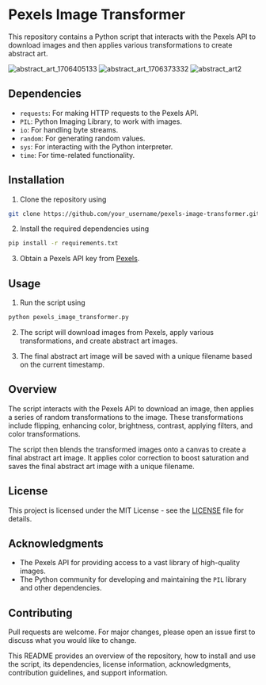 # Pexels Image Transformer

This repository contains a Python script that interacts with the Pexels API to download images and then applies various transformations to create abstract art. 


![abstract_art_1706405133](https://github.com/oscarpark0/pexels-image-transformer/assets/115663638/1436e32c-cf6f-4d32-814a-673bdc740810) ![abstract_art_1706373332](https://github.com/oscarpark0/pexels-image-transformer/assets/115663638/8400911c-0289-49d2-8f90-3d760d164f39) ![abstract_art2](https://github.com/oscarpark0/pexels-image-transformer/assets/115663638/9c7b9c9f-8c25-44c0-8ea3-0a1773e2b35f)



## Dependencies
- `requests`: For making HTTP requests to the Pexels API.
- `PIL`: Python Imaging Library, to work with images.
- `io`: For handling byte streams.
- `random`: For generating random values.
- `sys`: For interacting with the Python interpreter.
- `time`: For time-related functionality.

## Installation
1. Clone the repository using 

```bash
git clone https://github.com/your_username/pexels-image-transformer.git
```

2. Install the required dependencies using 

```bash
pip install -r requirements.txt
```

3. Obtain a Pexels API key from [Pexels](https://www.pexels.com/api/).

## Usage
1. Run the script using 

```bash
python pexels_image_transformer.py
```

2. The script will download images from Pexels, apply various transformations, and create abstract art images.

3. The final abstract art image will be saved with a unique filename based on the current timestamp.

## Overview
The script interacts with the Pexels API to download an image, then applies a series of random transformations to the image. These transformations include flipping, enhancing color, brightness, contrast, applying filters, and color transformations. 

The script then blends the transformed images onto a canvas to create a final abstract art image. It applies color correction to boost saturation and saves the final abstract art image with a unique filename.

## License
This project is licensed under the MIT License - see the [LICENSE](LICENSE) file for details.

## Acknowledgments
- The Pexels API for providing access to a vast library of high-quality images.
- The Python community for developing and maintaining the `PIL` library and other dependencies.

## Contributing
Pull requests are welcome. For major changes, please open an issue first to discuss what you would like to change.

This README provides an overview of the repository, how to install and use the script, its dependencies, license information, acknowledgments, contribution guidelines, and support information.
